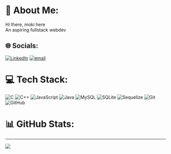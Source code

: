 # 💫 About Me:
Hi there, moki here<br>An aspiring fullstack webdev


## 🌐 Socials:
[![LinkedIn](https://img.shields.io/badge/LinkedIn-%230077B5.svg?logo=linkedin&logoColor=white)](https://linkedin.com/in/Mokshithc/) [![email](https://img.shields.io/badge/Email-D14836?logo=gmail&logoColor=white)](mailto:cmokshith27@gmail.com) 

# 💻 Tech Stack:
![C](https://img.shields.io/badge/c-%2300599C.svg?style=flat-square&logo=c&logoColor=white) ![C++](https://img.shields.io/badge/c++-%2300599C.svg?style=flat-square&logo=c%2B%2B&logoColor=white) ![JavaScript](https://img.shields.io/badge/javascript-%23323330.svg?style=flat-square&logo=javascript&logoColor=%23F7DF1E) ![Java](https://img.shields.io/badge/java-%23ED8B00.svg?style=flat-square&logo=openjdk&logoColor=white) ![MySQL](https://img.shields.io/badge/mysql-4479A1.svg?style=flat-square&logo=mysql&logoColor=white) ![SQLite](https://img.shields.io/badge/sqlite-%2307405e.svg?style=flat-square&logo=sqlite&logoColor=white) ![Sequelize](https://img.shields.io/badge/Sequelize-52B0E7?style=flat-square&logo=Sequelize&logoColor=white) ![Git](https://img.shields.io/badge/git-%23F05033.svg?style=flat-square&logo=git&logoColor=white) ![GitHub](https://img.shields.io/badge/github-%23121011.svg?style=flat-square&logo=github&logoColor=white)
# 📊 GitHub Stats:

[comment]:![](https://github-readme-stats.vercel.app/api?username=mokshithc&theme=merko&hide_border=true&include_all_commits=false&count_private=false)<br/>

[comment]:![](https://nirzak-streak-stats.vercel.app/?user=mokshithc&theme=merko&hide_border=true)<br/>

[comment]:![](https://github-readme-stats.vercel.app/api/top-langs/?username=mokshithc&theme=merko&hide_border=true&include_all_commits=false&count_private=false&layout=compact)

---
[![](https://visitcount.itsvg.in/api?id=mokshithc&icon=5&color=0)](https://visitcount.itsvg.in)

<!-- Proudly created with GPRM ( https://gprm.itsvg.in ) -->
